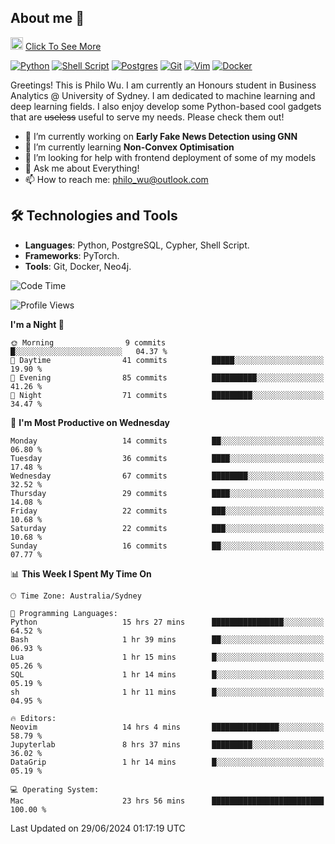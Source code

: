 ## About me 🤗

<a href="#"><img src="https://media.giphy.com/media/hvRJCLFzcasrR4ia7z/giphy.gif" width="20px" height="20px"></a> [Click To See More](https://codeboyphilo.github.io)

[![Python](https://img.shields.io/badge/python-3670A0?style=for-the-badge&logo=python&logoColor=ffdd54)](#)
[![Shell Script](https://img.shields.io/badge/shell_script-%23121011.svg?style=for-the-badge&logo=gnu-bash&logoColor=white)](#)
[![Postgres](https://img.shields.io/badge/postgres-%23316192.svg?style=for-the-badge&logo=postgresql&logoColor=white)](#)
[![Git](https://img.shields.io/badge/git-%23F05033.svg?style=for-the-badge&logo=git&logoColor=white)](#)
[![Vim](https://img.shields.io/badge/VIM-%2311AB00.svg?style=for-the-badge&logo=vim&logoColor=white)](#)
[![Docker](https://img.shields.io/badge/docker-%230db7ed.svg?style=for-the-badge&logo=docker&logoColor=white)](#)

Greetings! This is Philo Wu. I am currently an Honours student in Business Analytics \@ University of Sydney. I am dedicated to machine learning and deep learning fields. I also enjoy develop some Python-based cool gadgets that are ~~useless~~ useful to serve my needs. Please check them out!

- 🔭 I’m currently working on **Early Fake News Detection using GNN**
- 🌱 I’m currently learning **Non-Convex Optimisation**
- 🤔 I’m looking for help with frontend deployment of some of my models
- 💬 Ask me about Everything!
- 📫 How to reach me: philo_wu@outlook.com

## 🛠 Technologies and Tools
- **Languages**: Python, PostgreSQL, Cypher, Shell Script.
- **Frameworks**: PyTorch.
- **Tools**: Git, Docker, Neo4j.

<!--START_SECTION:waka-->
![Code Time](http://img.shields.io/badge/Code%20Time-282%20hrs%2025%20mins-blue)

![Profile Views](http://img.shields.io/badge/Profile%20Views-20-blue)

**I'm a Night 🦉** 

```text
🌞 Morning                9 commits           █░░░░░░░░░░░░░░░░░░░░░░░░   04.37 % 
🌆 Daytime                41 commits          █████░░░░░░░░░░░░░░░░░░░░   19.90 % 
🌃 Evening                85 commits          ██████████░░░░░░░░░░░░░░░   41.26 % 
🌙 Night                  71 commits          █████████░░░░░░░░░░░░░░░░   34.47 % 
```
📅 **I'm Most Productive on Wednesday** 

```text
Monday                   14 commits          ██░░░░░░░░░░░░░░░░░░░░░░░   06.80 % 
Tuesday                  36 commits          ████░░░░░░░░░░░░░░░░░░░░░   17.48 % 
Wednesday                67 commits          ████████░░░░░░░░░░░░░░░░░   32.52 % 
Thursday                 29 commits          ████░░░░░░░░░░░░░░░░░░░░░   14.08 % 
Friday                   22 commits          ███░░░░░░░░░░░░░░░░░░░░░░   10.68 % 
Saturday                 22 commits          ███░░░░░░░░░░░░░░░░░░░░░░   10.68 % 
Sunday                   16 commits          ██░░░░░░░░░░░░░░░░░░░░░░░   07.77 % 
```


📊 **This Week I Spent My Time On** 

```text
🕑︎ Time Zone: Australia/Sydney

💬 Programming Languages: 
Python                   15 hrs 27 mins      ████████████████░░░░░░░░░   64.52 % 
Bash                     1 hr 39 mins        ██░░░░░░░░░░░░░░░░░░░░░░░   06.93 % 
Lua                      1 hr 15 mins        █░░░░░░░░░░░░░░░░░░░░░░░░   05.26 % 
SQL                      1 hr 14 mins        █░░░░░░░░░░░░░░░░░░░░░░░░   05.19 % 
sh                       1 hr 11 mins        █░░░░░░░░░░░░░░░░░░░░░░░░   04.95 % 

🔥 Editors: 
Neovim                   14 hrs 4 mins       ███████████████░░░░░░░░░░   58.79 % 
Jupyterlab               8 hrs 37 mins       █████████░░░░░░░░░░░░░░░░   36.02 % 
DataGrip                 1 hr 14 mins        █░░░░░░░░░░░░░░░░░░░░░░░░   05.19 % 

💻 Operating System: 
Mac                      23 hrs 56 mins      █████████████████████████   100.00 % 
```


 Last Updated on 29/06/2024 01:17:19 UTC
<!--END_SECTION:waka-->
